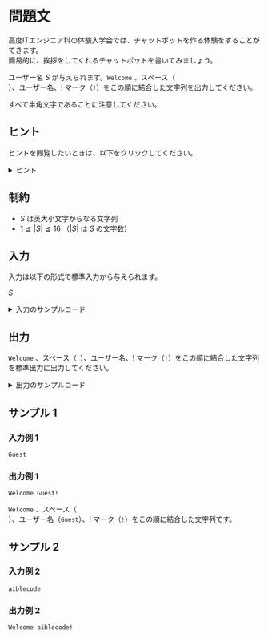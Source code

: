 # 問題文
高度ITエンジニア科の体験入学会では、チャットボットを作る体験をすることができます。  
簡易的に、挨拶をしてくれるチャットボットを書いてみましょう。

ユーザー名 $S$ が与えられます。<code>Welcome</code> 、スペース（<code> </code>）、ユーザー名、! マーク（<code>!</code>）をこの順に結合した文字列を出力してください。

すべて半角文字であることに注意してください。

## ヒント
ヒントを閲覧したいときは、以下をクリックしてください。
<details>
<summary>ヒント</summary>
<div>

文字列を結合させるためには、$+$ 演算子を使うと良いです。  
例えば、$S = $ <code>Hello</code> 、$T = $ <code>World</code> を結合し、それを出力するサンプルコードは以下の通りです。

```py
S = "Hello"
T = "World"
print(S + T) #「HelloWorld」と出力
```

```java
public class Main {
    public static void main(String[] args) {
        String S = "Hello";
        String T = "World";
        System.out.println(S + T); //「HelloWorld」と出力
    }
}
```

```cpp
#include <bits/stdc++.h>

using namespace std;

int main() {
    string S = "Hello";
    string T = "World";
    cout << S << T << endl;
}
```

また、Python の場合は <b>f-string</b> を用いて結合することもできます。

<div>
</details>


## 制約
- $S$ は英大小文字からなる文字列
- $1 \leqq |S| \leqq 16$ （$|S|$ は $S$ の文字数）

## 入力
入力は以下の形式で標準入力から与えられます。

$S$

<details>
<summary>入力のサンプルコード</summary>
<div>
与えられる入力を受け取るコードの一例です。

```py
S = input()
# ここからコードを入力してください。

```

```java
import java.util.Scanner;

public class Main {
    public static void main(String[] args) {
        Scanner sc = new Scanner(System.in);

        String S = sc.next();

        /* ここからコードを入力してください。 */
    }
}
```

```cpp
#include <bits/stdc++.h>

using namespace std;

int main() {
    string S;
    cin >> S;
    
    /* ここからコードを入力してください。 */
}
```

</div>
</details>

## 出力
<code>Welcome</code> 、スペース（<code> </code>）、ユーザー名、! マーク（<code>!</code>）をこの順に結合した文字列を標準出力に出力してください。

<details>
<summary>出力のサンプルコード</summary>
<div>
文字列 <code>Hello World!</code> を出力するコードの一例です。

```py
print("Hello World!")

```

```java
import java.util.Scanner;

public class Main {
    public static void main(String[] args) {
        System.out.println("Hello World!");
    }
}

```

```cpp
#include <bits/stdc++.h>

using namespace std;

int main() {
    cout << "Hello World!" << endl;
}
```

</div>
</details>



## サンプル 1
### 入力例 1
```
Guest
```

### 出力例 1
```
Welcome Guest!
```

<code>Welcome</code> 、スペース（<code> </code>）、ユーザー名（<code>Guest</code>）、! マーク（<code>!</code>）をこの順に結合した文字列です。

## サンプル 2
### 入力例 2
```
aiblecode
```

### 出力例 2
```
Welcome aiblecode!
```
